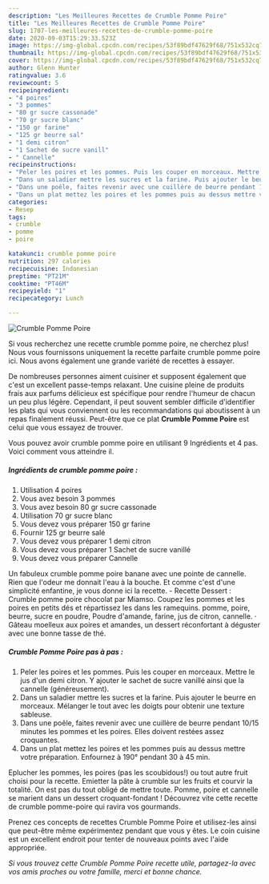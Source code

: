 ```yaml
---
description: "Les Meilleures Recettes de Crumble Pomme Poire"
title: "Les Meilleures Recettes de Crumble Pomme Poire"
slug: 1707-les-meilleures-recettes-de-crumble-pomme-poire
date: 2020-09-03T15:29:33.523Z
image: https://img-global.cpcdn.com/recipes/53f89bdf47629f68/751x532cq70/crumble-pomme-poire-photo-principale-de-la-recette.jpg
thumbnail: https://img-global.cpcdn.com/recipes/53f89bdf47629f68/751x532cq70/crumble-pomme-poire-photo-principale-de-la-recette.jpg
cover: https://img-global.cpcdn.com/recipes/53f89bdf47629f68/751x532cq70/crumble-pomme-poire-photo-principale-de-la-recette.jpg
author: Glenn Hunter
ratingvalue: 3.6
reviewcount: 5
recipeingredient:
- "4 poires"
- "3 pommes"
- "80 gr sucre cassonade"
- "70 gr sucre blanc"
- "150 gr farine"
- "125 gr beurre sal"
- "1 demi citron"
- "1 Sachet de sucre vanill"
- " Cannelle"
recipeinstructions:
- "Peler les poires et les pommes. Puis les couper en morceaux. Mettre le jus d&#39;un demi citron. Y ajouter le sachet de sucre vanillé ainsi que la cannelle (généreusement)."
- "Dans un saladier mettre les sucres et la farine. Puis ajouter le beurre en morceaux. Mélanger le tout avec les doigts pour obtenir une texture sableuse."
- "Dans une poêle, faites revenir avec une cuillère de beurre pendant 10/15 minutes les pommes et les poires. Elles doivent restées assez croquantes."
- "Dans un plat mettez les poires et les pommes puis au dessus mettre votre préparation. Enfournez à 190° pendant 30 à 45 min."
categories:
- Resep
tags:
- crumble
- pomme
- poire

katakunci: crumble pomme poire 
nutrition: 297 calories
recipecuisine: Indonesian
preptime: "PT21M"
cooktime: "PT46M"
recipeyield: "1"
recipecategory: Lunch

---
```



![Crumble Pomme Poire](https://img-global.cpcdn.com/recipes/53f89bdf47629f68/751x532cq70/crumble-pomme-poire-photo-principale-de-la-recette.jpg)

Si vous recherchez une recette crumble pomme poire, ne cherchez plus! Nous vous fournissons uniquement la recette parfaite crumble pomme poire ici. Nous avons également une grande variété de recettes à essayer.

De nombreuses personnes aiment cuisiner et supposent également que c'est un excellent passe-temps relaxant. Une cuisine pleine de produits frais aux parfums délicieux est spécifique pour rendre l'humeur de chacun un peu plus légère. Cependant, il peut souvent sembler difficile d'identifier les plats qui vous conviennent ou les recommandations qui aboutissent à un repas finalement réussi. Peut-être que ce plat <strong> Crumble Pomme Poire </strong> est celui que vous essayez de trouver.

<!--inarticleads1-->

Vous pouvez avoir crumble pomme poire en utilisant 9 Ingrédients et 4 pas. Voici comment vous atteindre il.

##### Ingrédients de crumble pomme poire :

1. Utilisation 4 poires
1. Vous avez besoin 3 pommes
1. Vous avez besoin 80 gr sucre cassonade
1. Utilisation 70 gr sucre blanc
1. Vous devez vous préparer 150 gr farine
1. Fournir 125 gr beurre salé
1. Vous devez vous préparer 1 demi citron
1. Vous devez vous préparer 1 Sachet de sucre vanillé
1. Vous devez vous préparer  Cannelle


Un fabuleux crumble pomme poire banane avec une pointe de cannelle. Rien que l&#39;odeur me donnait l&#39;eau à la bouche. Et comme c&#39;est d&#39;une simplicité enfantine, je vous donne ici la recette. - Recette Dessert : Crumble pomme poire chocolat par Miamso. Coupez les pommes et les poires en petits dés et répartissez les dans les ramequins. pomme, poire, beurre, sucre en poudre, Poudre d&#39;amande, farine, jus de citron, cannelle. · Gâteau moelleux aux poires et amandes, un dessert réconfortant à déguster avec une bonne tasse de thé. 

<!--inarticleads2-->

##### Crumble Pomme Poire pas à pas :

1. Peler les poires et les pommes. Puis les couper en morceaux. Mettre le jus d&#39;un demi citron. Y ajouter le sachet de sucre vanillé ainsi que la cannelle (généreusement).
1. Dans un saladier mettre les sucres et la farine. Puis ajouter le beurre en morceaux. Mélanger le tout avec les doigts pour obtenir une texture sableuse.
1. Dans une poêle, faites revenir avec une cuillère de beurre pendant 10/15 minutes les pommes et les poires. Elles doivent restées assez croquantes.
1. Dans un plat mettez les poires et les pommes puis au dessus mettre votre préparation. Enfournez à 190° pendant 30 à 45 min.


Eplucher les pommes, les poires (pas les scoubidous!) ou tout autre fruit choisi pour la recette. Emietter la pâte à crumble sur les fruits et courvir la totalité. On est pas du tout obligé de mettre toute. Pomme, poire et cannelle se marient dans un dessert croquant-fondant ! Découvrez vite cette recette de crumble pomme-poire qui ravira vos gourmands. 

<!--inarticleads1-->

<p>
Prenez ces concepts de recettes Crumble Pomme Poire et utilisez-les ainsi que peut-être même expérimentez pendant que vous y êtes. Le coin cuisine est un excellent endroit pour tenter de nouveaux points avec l'aide appropriée.
</p>

<p>
<i>Si vous trouvez cette Crumble Pomme Poire recette utile, partagez-la avec vos amis proches ou votre famille, merci et bonne chance.</i>
</p>
